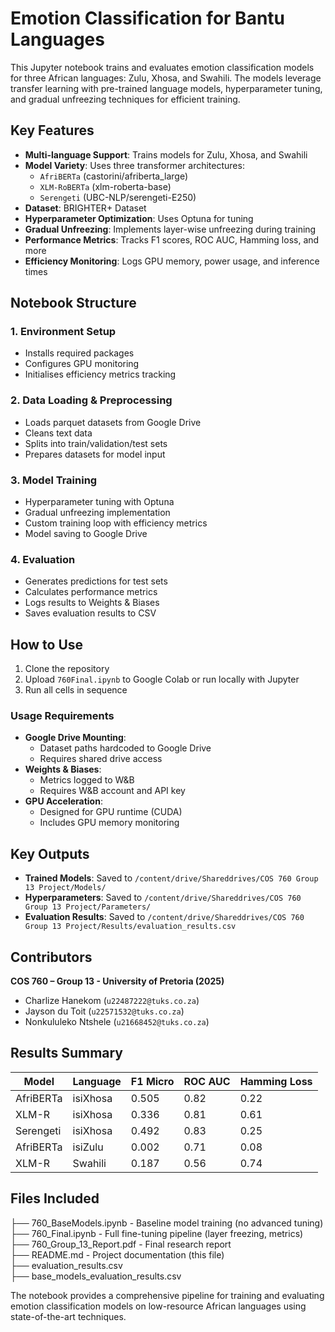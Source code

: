 # Emotion Classification for Bantu Languages

This Jupyter notebook trains and evaluates emotion classification models for three African languages: Zulu, Xhosa, and Swahili. The models leverage transfer learning with pre-trained language models, hyperparameter tuning, and gradual unfreezing techniques for efficient training.

## Key Features
- **Multi-language Support**: Trains models for Zulu, Xhosa, and Swahili
- **Model Variety**: Uses three transformer architectures:
  - `AfriBERTa` (castorini/afriberta_large)
  - `XLM-RoBERTa` (xlm-roberta-base)
  - `Serengeti` (UBC-NLP/serengeti-E250)
- **Dataset**: BRIGHTER+ Dataset
- **Hyperparameter Optimization**: Uses Optuna for tuning
- **Gradual Unfreezing**: Implements layer-wise unfreezing during training
- **Performance Metrics**: Tracks F1 scores, ROC AUC, Hamming loss, and more
- **Efficiency Monitoring**: Logs GPU memory, power usage, and inference times

## Notebook Structure
### 1. Environment Setup
   - Installs required packages
   - Configures GPU monitoring
   - Initialises efficiency metrics tracking

### 2. Data Loading & Preprocessing
   - Loads parquet datasets from Google Drive
   - Cleans text data
   - Splits into train/validation/test sets
   - Prepares datasets for model input

### 3. Model Training
   - Hyperparameter tuning with Optuna
   - Gradual unfreezing implementation
   - Custom training loop with efficiency metrics
   - Model saving to Google Drive

### 4. Evaluation
   - Generates predictions for test sets
   - Calculates performance metrics
   - Logs results to Weights & Biases
   - Saves evaluation results to CSV

## How to Use
1. Clone the repository
2. Upload `760Final.ipynb` to Google Colab or run locally with Jupyter
3. Run all cells in sequence

### Usage Requirements
- **Google Drive Mounting**:
  - Dataset paths hardcoded to Google Drive
  - Requires shared drive access
- **Weights & Biases**:
  - Metrics logged to W&B
  - Requires W&B account and API key
- **GPU Acceleration**:
  - Designed for GPU runtime (CUDA)
  - Includes GPU memory monitoring

## Key Outputs
- **Trained Models**: Saved to `/content/drive/Shareddrives/COS 760 Group 13 Project/Models/`
- **Hyperparameters**: Saved to `/content/drive/Shareddrives/COS 760 Group 13 Project/Parameters/`
- **Evaluation Results**: Saved to `/content/drive/Shareddrives/COS 760 Group 13 Project/Results/evaluation_results.csv`

## Contributors
**COS 760 – Group 13 - University of Pretoria (2025)**  
- Charlize Hanekom (`u22487222@tuks.co.za`)
- Jayson du Toit (`u22571532@tuks.co.za`)
- Nonkululeko Ntshele (`u21668452@tuks.co.za`)

## Results Summary
| Model       | Language  | F1 Micro | ROC AUC | Hamming Loss |
|-------------|-----------|----------|---------|--------------|
| AfriBERTa   | isiXhosa  | 0.505    | 0.82    | 0.22         |
| XLM-R       | isiXhosa  | 0.336    | 0.81    | 0.61         |
| Serengeti   | isiXhosa  | 0.492    | 0.83    | 0.25         |
| AfriBERTa   | isiZulu   | 0.002    | 0.71    | 0.08         |
| XLM-R       | Swahili   | 0.187    | 0.56    | 0.74         |

## Files Included
├── 760_BaseModels.ipynb - Baseline model training (no advanced tuning)  
├── 760_Final.ipynb - Full fine-tuning pipeline (layer freezing, metrics)  
├── 760_Group_13_Report.pdf - Final research report  
├── README.md - Project documentation (this file)  
├── evaluation_results.csv  
├── base_models_evaluation_results.csv  

The notebook provides a comprehensive pipeline for training and evaluating emotion classification models on low-resource African languages using state-of-the-art techniques.
